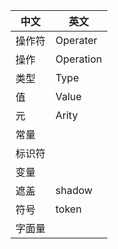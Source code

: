 | 中文 | 英文 |
|-----|--------|
| 操作符 | Operater |
| 操作 | Operation |
| 类型 | Type |
| 值 | Value |
| 元 | Arity |
| 常量 |  |
| 标识符 | |
| 变量 | |
| 遮盖 | shadow 
| 符号 | token |
| 字面量 | |